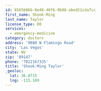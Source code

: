 ```yaml
---
id: 6565606b-8e48-40f6-9b88-abed21cda7cc
first_name: Shook-Ming
last_name: Taylor
license_type: DO
services:
  - emergency-medicine
category: doctors
address: '9880 W Flamingo Road'
city: 'Las Vegas'
state: NV
zip: '89147'
phone: '7022167335'
title: 'Shook-Ming Taylor'
_geoloc:
  lat: 36.0715
  lng: -115.189
---
```

